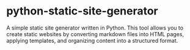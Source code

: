 # python-static-site-generator

A simple static site generator written in Python. This tool allows you to create static websites by converting markdown files into HTML pages, applying templates, and organizing content into a structured format.
